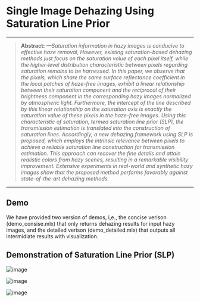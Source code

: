 # Single Image Dehazing Using Saturation Line Prior


<hr />

> **Abstract:** *—Saturation information in hazy images is conducive
to effective haze removal, However, existing saturation-based
dehazing methods just focus on the saturation value of each
pixel itself, while the higher-level distribution characteristic
between pixels regarding saturation remains to be harnessed.
In this paper, we observe that the pixels, which share the same
surface reflectance coefficient in the local patches of haze-free
images, exhibit a linear relationship between their saturation
component and the reciprocal of their brightness component in
the corresponding hazy images normalized by atmospheric light.
Furthermore, the intercept of the line described by this linear
relationship on the saturation axis is exactly the saturation value
of these pixels in the haze-free images. Using this characteristic of
saturation, termed saturation line prior (SLP), the transmission
estimation is translated into the construction of saturation lines.
Accordingly, a new dehazing framework using SLP is proposed,
which employs the intrinsic relevance between pixels to achieve a
reliable saturation line construction for transmission estimation.
This approach can recover the fine details and attain realistic
colors from hazy scenes, resulting in a remarkable visibility
improvement. Extensive experiments in real-world and synthetic
hazy images show that the proposed method performs favorably
against state-of-the-art dehazing methods.* 
<hr />

## Demo

We have provided two version of demos, i,e., the concise verison (demo_consise.mlx) that only returns dehazing results for input hazy images, and the detailed verison (demo_detailed.mlx) that outputs all intermidiate results with visualization. 

## Demonstration of Saturation Line Prior (SLP)

![image](https://github.com/LPengYang/Saturation_Line_Prior/blob/main/Demonstration%20figures/demonstrastion_slp_process.png) 

![image](https://github.com/LPengYang/Saturation_Line_Prior/blob/main/Demonstration%20figures/Concept.png) 

![image](https://github.com/LPengYang/Saturation_Line_Prior/blob/main/Demonstration%20figures/more_examples.png) 
